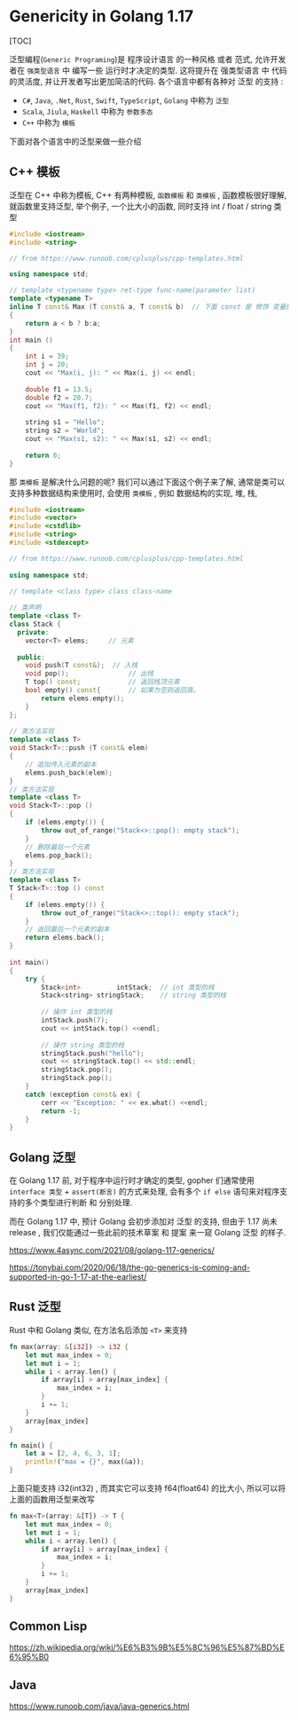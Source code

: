 
# Genericity in Golang 1.17

[TOC]

泛型编程(`Generic Programing`)是 程序设计语言 的一种风格 或者 范式, 允许开发者在 `强类型语言` 中 编写一些 运行时才决定的类型. 这将提升在 强类型语言 中 代码的灵活度, 并让开发者写出更加简洁的代码. 各个语言中都有各种对 泛型  的支持 : 

* `C#`, `Java`, `.Net`, `Rust`, `Swift`, `TypeScript`, `Golang` 中称为 `泛型`
* `Scala`, `Jiula`, `Haskell` 中称为 `参数多态`
* `C++` 中称为 `模板`

下面对各个语言中的泛型来做一些介绍

## C++ 模板

泛型在 C++ 中称为模板, C++ 有两种模板, `函数模板` 和 `类模板` , 函数模板很好理解, 就函数里支持泛型, 举个例子, 一个比大小的函数, 同时支持 int / float / string 类型

```cpp
#include <iostream>
#include <string>

// from https://www.runoob.com/cplusplus/cpp-templates.html

using namespace std;

// template <typename type> ret-type func-name(parameter list)
template <typename T>
inline T const& Max (T const& a, T const& b)  // 下面 const 是 修饰 变量的, 表示不可变
{ 
    return a < b ? b:a; 
} 
int main ()
{
    int i = 39;
    int j = 20;
    cout << "Max(i, j): " << Max(i, j) << endl; 
 
    double f1 = 13.5; 
    double f2 = 20.7; 
    cout << "Max(f1, f2): " << Max(f1, f2) << endl; 
 
    string s1 = "Hello"; 
    string s2 = "World"; 
    cout << "Max(s1, s2): " << Max(s1, s2) << endl; 
 
    return 0;
}
```

那 `类模板` 是解决什么问题的呢? 我们可以通过下面这个例子来了解, 通常是类可以支持多种数据结构来使用时, 会使用 `类模板` , 例如 数据结构的实现, 堆, 栈,

```cpp
#include <iostream>
#include <vector>
#include <cstdlib>
#include <string>
#include <stdexcept>

// from https://www.runoob.com/cplusplus/cpp-templates.html
 
using namespace std;

// template <class type> class class-name
 
// 类声明
template <class T>
class Stack { 
  private: 
    vector<T> elems;     // 元素 
 
  public: 
    void push(T const&);  // 入栈
    void pop();               // 出栈
    T top() const;            // 返回栈顶元素
    bool empty() const{       // 如果为空则返回真。
        return elems.empty(); 
    } 
}; 
 
// 类方法实现
template <class T>
void Stack<T>::push (T const& elem) 
{ 
    // 追加传入元素的副本
    elems.push_back(elem);    
} 
// 类方法实现
template <class T>
void Stack<T>::pop () 
{ 
    if (elems.empty()) { 
        throw out_of_range("Stack<>::pop(): empty stack"); 
    }
    // 删除最后一个元素
    elems.pop_back();         
} 
// 类方法实现
template <class T>
T Stack<T>::top () const 
{ 
    if (elems.empty()) { 
        throw out_of_range("Stack<>::top(): empty stack"); 
    }
    // 返回最后一个元素的副本 
    return elems.back();      
} 
 
int main() 
{ 
    try { 
        Stack<int>         intStack;  // int 类型的栈 
        Stack<string> stringStack;    // string 类型的栈 
 
        // 操作 int 类型的栈 
        intStack.push(7); 
        cout << intStack.top() <<endl; 
 
        // 操作 string 类型的栈 
        stringStack.push("hello"); 
        cout << stringStack.top() << std::endl; 
        stringStack.pop(); 
        stringStack.pop(); 
    } 
    catch (exception const& ex) { 
        cerr << "Exception: " << ex.what() <<endl; 
        return -1;
    } 
}
```

## Golang 泛型

在 Golang 1.17 前, 对于程序中运行时才确定的类型, gopher 们通常使用 `interface 类型` + `assert(断言)` 的方式来处理, 会有多个 `if else` 语句来对程序支持的多个类型进行判断 和 分别处理. 

而在 Golang 1.17 中, 预计 Golang 会初步添加对 泛型 的支持, 但由于 1.17 尚未 release , 我们仅能通过一些此前的技术草案 和 提案 来一窥 Golang 泛型 的样子.

https://www.4async.com/2021/08/golang-117-generics/

https://tonybai.com/2020/06/18/the-go-generics-is-coming-and-supported-in-go-1-17-at-the-earliest/

## Rust 泛型

Rust 中和 Golang 类似, 在方法名后添加 `<T>` 来支持

```rust
fn max(array: &[i32]) -> i32 {
    let mut max_index = 0;
    let mut i = 1;
    while i < array.len() {
        if array[i] > array[max_index] {
            max_index = i;
        }
        i += 1;
    }
    array[max_index]
}

fn main() {
    let a = [2, 4, 6, 3, 1];
    println!("max = {}", max(&a));
}
```

上面只能支持 i32(int32) , 而其实它可以支持 f64(float64) 的比大小, 所以可以将上面的函数用泛型来改写

```rust
fn max<T>(array: &[T]) -> T {
    let mut max_index = 0;
    let mut i = 1;
    while i < array.len() {
        if array[i] > array[max_index] {
            max_index = i;
        }
        i += 1;
    }
    array[max_index]
}
```

## Common Lisp
https://zh.wikipedia.org/wiki/%E6%B3%9B%E5%8C%96%E5%87%BD%E6%95%B0

## Java
https://www.runoob.com/java/java-generics.html

